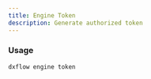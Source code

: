 ```yaml
---
title: Engine Token 
description: Generate authorized token
---
```


### Usage

```bash [Terminal]
dxflow engine token
```

